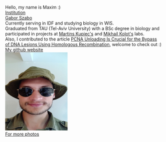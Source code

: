 Hello, my name is Maxim :) <br>
[Institution](https://www.weizmann.ac.il/pages/) <br>
[Gabor Szabo](https://szabgab.com/) <br>
Currently serving in IDF and studying biology in WIS. <br>
Graduated from TAU (Tel-Aviv University) with a BSc degree in biology and participated in projects at [Martins Kupiec's](https://cris.tau.ac.il/en/persons/martin-kupiec) and [Mikhail Kolot's](https://cris.tau.ac.il/en/persons/mikhail-kolot) labs. <br>
Also, I contributed to the article [PCNA Unloading Is Crucial for the Bypass of DNA Lesions Using Homologous Recombination](https://www.mdpi.com/1422-0067/25/6/3359), welcome to check out :) <br>
[My github website](maximkuryachiy.github.io) <br>
<img src="/images/ya.jpg" alt="Me" width="200" height="250"/> <br>
[For more photos](/pictures.md) <br>
